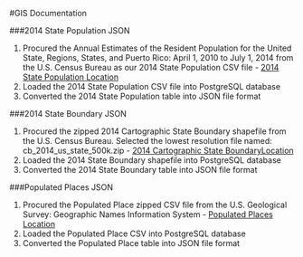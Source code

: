 #GIS Documentation


###2014 State Population JSON

1.  Procured the Annual Estimates of the Resident Population for the United State, Regions, States, and Puerto Rico:  April 1, 2010 to July 1, 2014 from the U.S. Census Bureau as our 2014 State Population CSV file - [2014 State Population Location](http://www.census.gov/popest/data/state/totals/2014/index.html)
2.  Loaded the 2014 State Population CSV file into PostgreSQL database
3.  Converted the 2014 State Population table into JSON file format

###2014 State Boundary JSON

1.  Procured the zipped 2014 Cartographic State Boundary shapefile from the U.S. Census Bureau.  Selected the lowest resolution file named:  cb_2014_us_state_500k.zip - [2014 Cartographic State BoundaryLocation](https://www.census.gov/geo/maps-data/data/cbf/cbf_state.html)
2.  Loaded the 2014 State Boundary shapefile into PostgreSQL database
3.  Converted the 2014 State Boundary table into JSON file format

###Populated Places JSON

1.  Procured the Populated Place zipped CSV file from the U.S. Geological Survey:  Geographic Names Information System - [Populated Places Location](http://geonames.usgs.gov/domestic/download_data.htm)
2.  Loaded the Populated Place CSV into PostgreSQL database
3.  Converted the Populated Place table into JSON file format	

